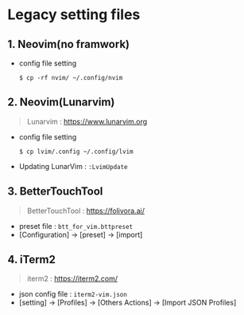 # Legacy setting files


## 1. Neovim(no framwork)
- config file setting
  ```shell
  $ cp -rf nvim/ ~/.config/nvim 
  ```

## 2. Neovim(Lunarvim)
> Lunarvim : https://www.lunarvim.org
  - config file setting
    ```shell
    $ cp lvim/.config ~/.config/lvim 
    ```
  - Updating LunarVim : `:LvimUpdate`


## 3. BetterTouchTool
> BetterTouchTool : https://folivora.ai/
  - preset file : `btt_for_vim.bttpreset`
  - [Configuration] → [preset] → [import]


## 4. iTerm2
> iterm2 : https://iterm2.com/
  - json config file : `iterm2-vim.json`
  - [setting] → [Profiles] → [Others Actions] → [Import JSON Profiles]

